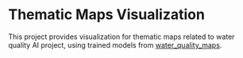 # Thematic Maps Visualization 
This project provides visualization for thematic maps related to water quality AI project, using trained models from [water_quality_maps](https://github.com/Andreixzc/water_quality_maps).